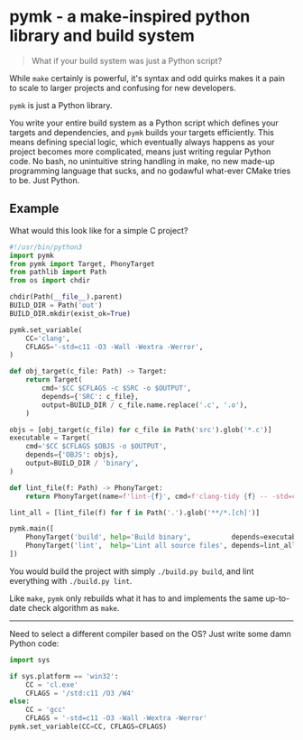 # pymk - a make-inspired python library and build system
> What if your build system was just a Python script?

While `make` certainly is powerful, it's syntax and odd quirks makes it a pain to scale to larger projects and confusing for new developers.

`pymk` is just a Python library.

You write your entire build system as a Python script which defines your targets and dependencies, and `pymk` builds your targets efficiently. This means defining special logic, which eventually always happens as your project becomes more complicated, means just writing regular Python code. No bash, no unintuitive string handling in make, no new made-up programming language that sucks, and no godawful what-ever CMake tries to be. Just Python.

## Example
What would this look like for a simple C project?

```python
#!/usr/bin/python3
import pymk
from pymk import Target, PhonyTarget
from pathlib import Path
from os import chdir

chdir(Path(__file__).parent)
BUILD_DIR = Path('out')
BUILD_DIR.mkdir(exist_ok=True)

pymk.set_variable(
    CC='clang',
    CFLAGS='-std=c11 -O3 -Wall -Wextra -Werror',
)

def obj_target(c_file: Path) -> Target:
    return Target(
        cmd='$CC $CFLAGS -c $SRC -o $OUTPUT',
        depends={'SRC': c_file},
        output=BUILD_DIR / c_file.name.replace('.c', '.o'),
    )

objs = [obj_target(c_file) for c_file in Path('src').glob('*.c')]
executable = Target(
    cmd='$CC $CFLAGS $OBJS -o $OUTPUT',
    depends={'OBJS': objs},
    output=BUILD_DIR / 'binary',
)

def lint_file(f: Path) -> PhonyTarget:
    return PhonyTarget(name=f'lint-{f}', cmd=f'clang-tidy {f} -- -std=c11')

lint_all = [lint_file(f) for f in Path('.').glob('**/*.[ch]')]

pymk.main([
    PhonyTarget('build', help='Build binary',          depends=executable),
    PhonyTarget('lint',  help='Lint all source files', depends=lint_all),
])
```

You would build the project with simply `./build.py build`, and lint everything with `./build.py lint`.

Like `make`, `pymk` only rebuilds what it has to and implements the same up-to-date check algorithm as `make`.

---

Need to select a different compiler based on the OS? Just write some damn Python code:

```python
import sys

if sys.platform == 'win32':
    CC = 'cl.exe'
    CFLAGS = '/std:c11 /O3 /W4'
else:
    CC = 'gcc'
    CFLAGS = '-std=c11 -O3 -Wall -Wextra -Werror'
pymk.set_variable(CC=CC, CFLAGS=CFLAGS)
```
